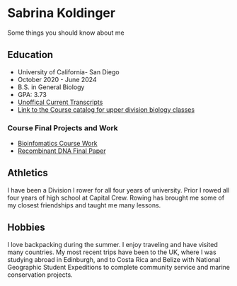 # Sabrina Koldinger
Some things you should know about me

## Education
- University of California- San Diego
- October 2020 - June 2024
- B.S. in General Biology
- GPA: 3.73
- [Unoffical Current Transcripts]()
- [Link to the Course catalog for upper division biology classes]()
### Course Final Projects and Work
- [Bioinfomatics Course Work]()
- [Recombinant DNA Final Paper]()
  

## Athletics
I have been a Division I rower for all four years of university. Prior I rowed all four years of high school at Capital Crew. Rowing has brought me some of my closest friendships and taught me many lessons. 

## Hobbies
I love backpacking during the summer. I enjoy traveling and have visited many countries. My most recent trips have been to the UK, where I was studying abroad in Edinburgh, and to Costa Rica and Belize with National Geographic Student Expeditions to complete community service and marine conservation projects. 



